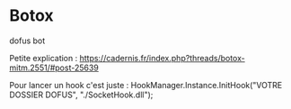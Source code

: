 # Botox
dofus bot

Petite explication : https://cadernis.fr/index.php?threads/botox-mitm.2551/#post-25639

Pour lancer un hook c'est juste : HookManager.Instance.InitHook("VOTRE DOSSIER DOFUS", "./SocketHook.dll");
